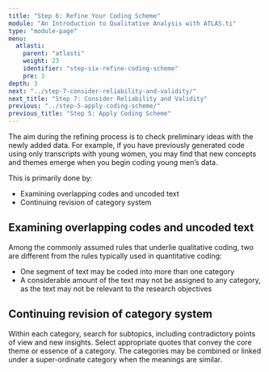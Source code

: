 ```yaml
---
title: "Step 6: Refine Your Coding Scheme"
module: "An Introduction to Qualitative Analysis with ATLAS.ti"
type: "module-page"
menu:
  atlasti:
    parent: "atlasti"
    weight: 23
    identifier: "step-six-refine-coding-scheme"
    pre: 3
depth: 3
next: "../step-7-consider-reliability-and-validity/"
next_title: "Step 7: Consider Reliability and Validity"
previous: "../step-5-apply-coding-scheme/"
previous_title: "Step 5: Apply Coding Scheme"
---
```


The aim during the refining process is to check preliminary ideas with the newly added data. For example, if you have previously generated code using only transcripts with young women, you may find that new concepts and themes emerge when you begin coding young men’s data.

This is primarily done by:

* Examining overlapping codes and uncoded text
* Continuing revision of category system

## Examining overlapping codes and uncoded text
Among the commonly assumed rules that underlie qualitative coding, two are different from the rules typically used in quantitative coding:

* One segment of text may be coded into more than one category
* A considerable amount of the text may not be assigned to any category, as the text may not be relevant to the research objectives

## Continuing revision of category system
Within each category, search for subtopics, including contradictory points of view and new insights. Select appropriate quotes that convey the core theme or essence of a category. The categories may be combined or linked under a super-ordinate category when the meanings are similar.
